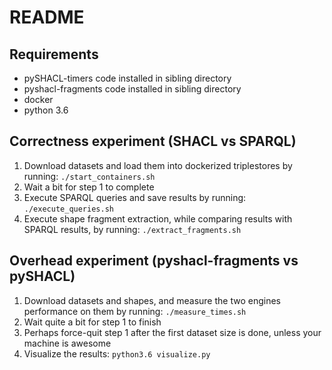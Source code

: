 # README

## Requirements
- pySHACL-timers code installed in sibling directory
- pyshacl-fragments code installed in sibling directory
- docker
- python 3.6

## Correctness experiment (SHACL vs SPARQL)
1. Download datasets and load them into dockerized triplestores by running: `./start_containers.sh`
2. Wait a bit for step 1 to complete
3. Execute SPARQL queries and save results by running: `./execute_queries.sh`
4. Execute shape fragment extraction, while comparing results with SPARQL results, by running: `./extract_fragments.sh`

## Overhead experiment (pyshacl-fragments vs pySHACL)
1. Download datasets and shapes, and measure the two engines performance on them by running: `./measure_times.sh`
2. Wait quite a bit for step 1 to finish
3. Perhaps force-quit step 1 after the first dataset size is done, unless your machine is awesome
4. Visualize the results: `python3.6 visualize.py`
